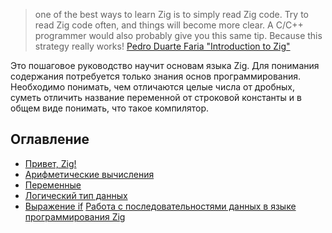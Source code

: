 >one of the best ways to learn Zig is to simply read Zig code. Try to read Zig code often, and things will become more clear. A C/C++ programmer would also probably give you this same tip. Because this strategy really works!
>  [Pedro Duarte Faria "Introduction to Zig"](https://pedropark99.github.io/zig-book/)

Это пошаговое руководство научит основам языка Zig. Для понимания содержания потребуется только знания основ программирования. Необходимо понимать, чем отличаются целые числа от дробных, суметь отличить название переменной от строковой константы и в общем виде понимать, что такое компилятор.

## Оглавление

- [Привет, Zig!](ch-01-print-hello.md)
- [Арифметические вычисления](ch-02-integer-calculations.md)
- [Переменные](ch-03-variables.md)
- [Логический тип данных](ch-04-boolean.md)
- [Выражение if](ch-05-controlling-execution-flow.md)
  [Работа с последовательностями данных в языке программирования Zig](ch-06-sequences-of-data.md)

